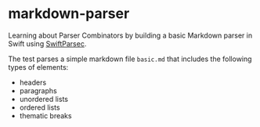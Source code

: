 # markdown-parser
Learning about Parser Combinators by building a basic Markdown parser in Swift using [SwiftParsec](https://github.com/davedufresne/SwiftParsec).

The test parses a simple markdown file `basic.md` that includes the following types of elements:

- headers
- paragraphs
- unordered lists
- ordered lists
- thematic breaks
